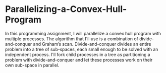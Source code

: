 # Parallelizing-a-Convex-Hull-Program

In this programming assignment, I will parallelize a convex hull program with multiple processes. The algorithm that I'll use is a combination of divide-and-conquer and Graham’s scan. Divide-and-conquer divides an entire problem into a tree of sub-spaces, each small enough to be solved with an independent process. I'll fork child processes in a tree as partitioning a problem with divide-and-conquer and let these processes work on their own sub-space in parallel.
